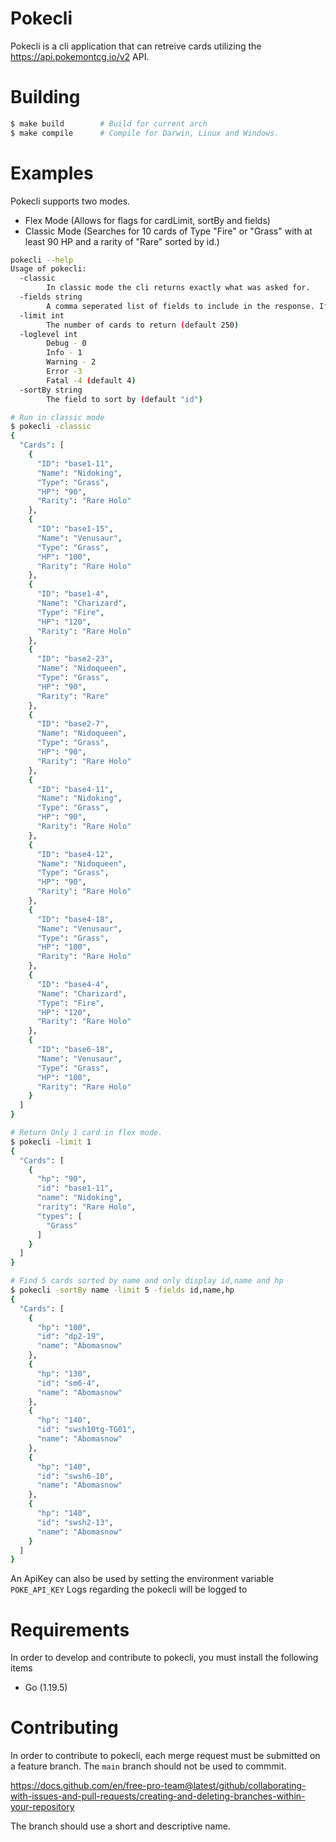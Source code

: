 # Pokecli

Pokecli is a cli application that can retreive cards utilizing the https://api.pokemontcg.io/v2 API.

Building
==========

```bash
$ make build        # Build for current arch
$ make compile      # Compile for Darwin, Linux and Windows.
```

Examples
===============

Pokecli supports two modes.
- Flex Mode (Allows for flags for cardLimit, sortBy and fields)
- Classic Mode (Searches for 10 cards of Type "Fire" or "Grass" with at least 90 HP and a rarity of "Rare" sorted by id.)


```bash
pokecli --help
Usage of pokecli:
  -classic
        In classic mode the cli returns exactly what was asked for.
  -fields string
        A comma seperated list of fields to include in the response. If empty it will include all fields
  -limit int
        The number of cards to return (default 250)
  -loglevel int
        Debug - 0
        Info - 1
        Warning - 2
        Error -3
        Fatal -4 (default 4)
  -sortBy string
        The field to sort by (default "id")
```

```bash
# Run in classic mode
$ pokecli -classic
{
  "Cards": [
    {
      "ID": "base1-11",
      "Name": "Nidoking",
      "Type": "Grass",
      "HP": "90",
      "Rarity": "Rare Holo"
    },
    {
      "ID": "base1-15",
      "Name": "Venusaur",
      "Type": "Grass",
      "HP": "100",
      "Rarity": "Rare Holo"
    },
    {
      "ID": "base1-4",
      "Name": "Charizard",
      "Type": "Fire",
      "HP": "120",
      "Rarity": "Rare Holo"
    },
    {
      "ID": "base2-23",
      "Name": "Nidoqueen",
      "Type": "Grass",
      "HP": "90",
      "Rarity": "Rare"
    },
    {
      "ID": "base2-7",
      "Name": "Nidoqueen",
      "Type": "Grass",
      "HP": "90",
      "Rarity": "Rare Holo"
    },
    {
      "ID": "base4-11",
      "Name": "Nidoking",
      "Type": "Grass",
      "HP": "90",
      "Rarity": "Rare Holo"
    },
    {
      "ID": "base4-12",
      "Name": "Nidoqueen",
      "Type": "Grass",
      "HP": "90",
      "Rarity": "Rare Holo"
    },
    {
      "ID": "base4-18",
      "Name": "Venusaur",
      "Type": "Grass",
      "HP": "100",
      "Rarity": "Rare Holo"
    },
    {
      "ID": "base4-4",
      "Name": "Charizard",
      "Type": "Fire",
      "HP": "120",
      "Rarity": "Rare Holo"
    },
    {
      "ID": "base6-18",
      "Name": "Venusaur",
      "Type": "Grass",
      "HP": "100",
      "Rarity": "Rare Holo"
    }
  ]
}

# Return Only 1 card in flex mode.
$ pokecli -limit 1 
{
  "Cards": [
    {
      "hp": "90",
      "id": "base1-11",
      "name": "Nidoking",
      "rarity": "Rare Holo",
      "types": [
        "Grass"
      ]
    }
  ]
}
```

```bash
# Find 5 cards sorted by name and only display id,name and hp
$ pokecli -sortBy name -limit 5 -fields id,name,hp
{
  "Cards": [
    {
      "hp": "100",
      "id": "dp2-19",
      "name": "Abomasnow"
    },
    {
      "hp": "130",
      "id": "sm6-4",
      "name": "Abomasnow"
    },
    {
      "hp": "140",
      "id": "swsh10tg-TG01",
      "name": "Abomasnow"
    },
    {
      "hp": "140",
      "id": "swsh6-10",
      "name": "Abomasnow"
    },
    {
      "hp": "140",
      "id": "swsh2-13",
      "name": "Abomasnow"
    }
  ]
}

```


An ApiKey can also be used by setting the environment variable `POKE_API_KEY`
Logs regarding the pokecli will be logged to 

Requirements
===============

In order to develop and contribute to pokecli, you must install the
following items

* Go (1.19.5)


Contributing
=================
In order to contribute to pokecli, each merge request must be submitted on a
feature branch. The `main` branch should not be used to commmit.

https://docs.github.com/en/free-pro-team@latest/github/collaborating-with-issues-and-pull-requests/creating-and-deleting-branches-within-your-repository

The branch should use a short and descriptive name.